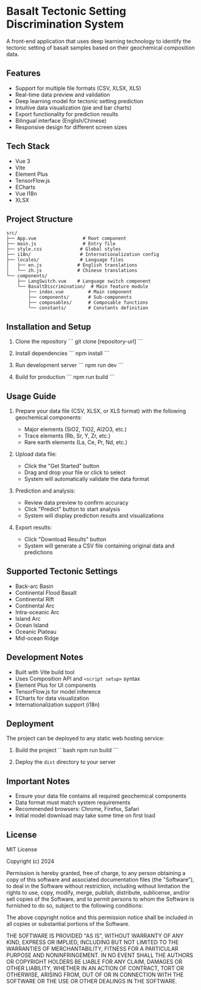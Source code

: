 # Basalt Tectonic Setting Discrimination System

A front-end application that uses deep learning technology to identify the tectonic setting of basalt samples based on their geochemical composition data.

## Features

- Support for multiple file formats (CSV, XLSX, XLS)
- Real-time data preview and validation
- Deep learning model for tectonic setting prediction
- Intuitive data visualization (pie and bar charts)
- Export functionality for prediction results
- Bilingual interface (English/Chinese)
- Responsive design for different screen sizes

## Tech Stack

- Vue 3
- Vite
- Element Plus
- TensorFlow.js
- ECharts
- Vue I18n
- XLSX

## Project Structure

```
src/
├── App.vue                 # Root component
├── main.js                 # Entry file
├── style.css              # Global styles
├── i18n/                  # Internationalization config
├── locales/               # Language files
│   ├── en.js             # English translations
│   └── zh.js             # Chinese translations
└── components/
    ├── LangSwitch.vue    # Language switch component
    └── BasaltDiscrimination/  # Main feature module
        ├── index.vue         # Main component
        ├── components/       # Sub-components
        ├── composables/      # Composable functions
        └── constants/        # Constants definition
```

## Installation and Setup

1. Clone the repository
\`\`\`
git clone [repository-url]
\`\`\`

2. Install dependencies
\`\`\`
npm install
\`\`\`

3. Run development server
\`\`\`
npm run dev
\`\`\`

4. Build for production
\`\`\`
npm run build
\`\`\`

## Usage Guide

1. Prepare your data file (CSV, XLSX, or XLS format) with the following geochemical components:
   - Major elements (SiO2, TiO2, Al2O3, etc.)
   - Trace elements (Rb, Sr, Y, Zr, etc.)
   - Rare earth elements (La, Ce, Pr, Nd, etc.)

2. Upload data file:
   - Click the "Get Started" button
   - Drag and drop your file or click to select
   - System will automatically validate the data format

3. Prediction and analysis:
   - Review data preview to confirm accuracy
   - Click "Predict" button to start analysis
   - System will display prediction results and visualizations

4. Export results:
   - Click "Download Results" button
   - System will generate a CSV file containing original data and predictions

## Supported Tectonic Settings

- Back-arc Basin
- Continental Flood Basalt
- Continental Rift
- Continental Arc
- Intra-oceanic Arc
- Island Arc
- Ocean Island
- Oceanic Plateau
- Mid-ocean Ridge

## Development Notes

- Built with Vite build tool
- Uses Composition API and `<script setup>` syntax
- Element Plus for UI components
- TensorFlow.js for model inference
- ECharts for data visualization
- Internationalization support (i18n)

## Deployment

The project can be deployed to any static web hosting service:

1. Build the project
\`\`\`bash
npm run build
\`\`\`

2. Deploy the `dist` directory to your server

## Important Notes

- Ensure your data file contains all required geochemical components
- Data format must match system requirements
- Recommended browsers: Chrome, Firefox, Safari
- Initial model download may take some time on first load

## License

MIT License

Copyright (c) 2024

Permission is hereby granted, free of charge, to any person obtaining a copy
of this software and associated documentation files (the "Software"), to deal
in the Software without restriction, including without limitation the rights
to use, copy, modify, merge, publish, distribute, sublicense, and/or sell
copies of the Software, and to permit persons to whom the Software is
furnished to do so, subject to the following conditions:

The above copyright notice and this permission notice shall be included in all
copies or substantial portions of the Software.

THE SOFTWARE IS PROVIDED "AS IS", WITHOUT WARRANTY OF ANY KIND, EXPRESS OR
IMPLIED, INCLUDING BUT NOT LIMITED TO THE WARRANTIES OF MERCHANTABILITY,
FITNESS FOR A PARTICULAR PURPOSE AND NONINFRINGEMENT. IN NO EVENT SHALL THE
AUTHORS OR COPYRIGHT HOLDERS BE LIABLE FOR ANY CLAIM, DAMAGES OR OTHER
LIABILITY, WHETHER IN AN ACTION OF CONTRACT, TORT OR OTHERWISE, ARISING FROM,
OUT OF OR IN CONNECTION WITH THE SOFTWARE OR THE USE OR OTHER DEALINGS IN THE
SOFTWARE.
